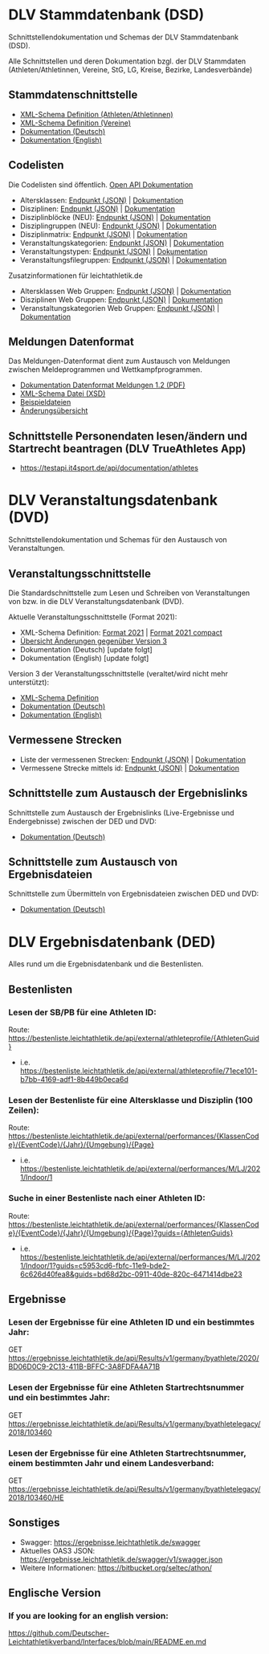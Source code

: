 # DLV Stammdatenbank (DSD)
Schnittstellendokumentation und Schemas der DLV Stammdatenbank (DSD).

Alle Schnittstellen und deren Dokumentation bzgl. der DLV Stammdaten (Athleten/Athletinnen, Vereine, StG, LG, Kreise, Bezirke, Landesverbände)

## Stammdatenschnittstelle
- [XML-Schema Definition (Athleten/Athletinnen)](https://github.com/Deutscher-Leichtathletikverband/Interfaces/blob/master/Athletes.xsd)
- [XML-Schema Definition (Vereine)](https://github.com/Deutscher-Leichtathletikverband/Interfaces/blob/master/Clubs.xsd)
- [Dokumentation (Deutsch)](https://github.com/Deutscher-Leichtathletikverband/Interfaces/blob/master/Schnittstellenbeschreibung%20DLV%20Stammdaten.docx)
- [Dokumentation (English)](https://github.com/Deutscher-Leichtathletikverband/Interfaces/blob/master/Schnittstellenbeschreibung%20DLV%20Stammdaten.de.en.docx)

## Codelisten

Die Codelisten sind öffentlich. [Open API Dokumentation](https://dateien.leichtathletik.de/meta/openapidoc)

- Altersklassen: [Endpunkt (JSON)](https://dateien.leichtathletik.de/meta/agegroups) | [Dokumentation](https://dateien.leichtathletik.de/meta/openapidoc#/meta/get_meta_agegroups)
- Disziplinen: [Endpunkt (JSON)](https://dateien.leichtathletik.de/meta/disciplines) | [Dokumentation](https://dateien.leichtathletik.de/meta/openapidoc#/meta/get_meta_disciplines)
- Disziplinblöcke (NEU): [Endpunkt (JSON)](https://dateien.leichtathletik.de/meta/disciplineblocks) | [Dokumentation](https://dateien.leichtathletik.de/meta/openapidoc#/meta/get_meta_disciplineblocks)
- Disziplingruppen (NEU): [Endpunkt (JSON)](https://dateien.leichtathletik.de/meta/disciplinegroups) | [Dokumentation](https://dateien.leichtathletik.de/meta/openapidoc#/meta/get_meta_disciplinegroups)
- Disziplinmatrix: [Endpunkt (JSON)](https://dateien.leichtathletik.de/meta/agegroupsanddisciplines) | [Dokumentation](https://dateien.leichtathletik.de/meta/openapidoc#/meta/get_meta_agegroupsanddisciplines)
- Veranstaltungskategorien: [Endpunkt (JSON)](https://dateien.leichtathletik.de/meta/eventcategories) | [Dokumentation](https://dateien.leichtathletik.de/meta/openapidoc#/meta/get_meta_eventcategories)
- Veranstaltungstypen: [Endpunkt (JSON)](https://dateien.leichtathletik.de/meta/eventtypes) | [Dokumentation](https://dateien.leichtathletik.de/meta/openapidoc#/meta/get_meta_eventtypes)
- Veranstaltungsfilegruppen: [Endpunkt (JSON)](https://dateien.leichtathletik.de/meta/eventfilegroups) | [Dokumentation](https://dateien.leichtathletik.de/meta/openapidoc#/meta/get_meta_eventfilegroups)

Zusatzinformationen für leichtathletik.de

- Altersklassen Web Gruppen: [Endpunkt (JSON)](https://dateien.leichtathletik.de/meta/agegroupsweb) | [Dokumentation](https://dateien.leichtathletik.de/meta/openapidoc#/meta/get_meta_agegroupsweb)
- Disziplinen Web Gruppen: [Endpunkt (JSON)](https://dateien.leichtathletik.de/meta/disciplinesweb) | [Dokumentation](https://dateien.leichtathletik.de/meta/openapidoc#/meta/get_meta_disciplinesweb)
- Veranstaltungskategorien Web Gruppen: [Endpunkt (JSON)](https://dateien.leichtathletik.de/meta/eventcategoriesweb) | [Dokumentation](https://dateien.leichtathletik.de/meta/openapidoc#/meta/get_meta_eventcategoriesweb)

## Meldungen Datenformat

Das Meldungen-Datenformat dient zum Austausch von Meldungen zwischen Meldeprogrammen und Wettkampfprogrammen.

- [Dokumentation Datenformat Meldungen 1.2 (PDF)](docs/Registration-Format-1.2.pdf)
- [XML-Schema Datei (XSD)](xsd/registration-1.2.xsd)
- [Beispieldateien](samples/registration-1.2)
- [Änderungsübersicht](https://github.com/Deutscher-Leichtathletikverband/Interfaces/issues/4)

## Schnittstelle Personendaten lesen/ändern und Startrecht beantragen (DLV TrueAthletes App) 
- https://testapi.it4sport.de/api/documentation/athletes

# DLV Veranstaltungsdatenbank (DVD)
Schnittstellendokumentation und Schemas für den Austausch von Veranstaltungen.

## Veranstaltungsschnittstelle
Die Standardschnittstelle zum Lesen und Schreiben von Veranstaltungen von bzw. in die DLV Veranstaltungsdatenbank (DVD).

Aktuelle Veranstaltungsschnittstelle (Format 2021):
- XML-Schema Definition: [Format 2021](https://github.com/Deutscher-Leichtathletikverband/Interfaces/blob/main/xsd/Events-format2021.xsd) | [Format 2021 compact](https://github.com/Deutscher-Leichtathletikverband/Interfaces/blob/main/xsd/Events-format2021compact.xsd)
- [Übersicht Änderungen gegenüber Version 3](https://github.com/Deutscher-Leichtathletikverband/Interfaces/blob/main/Format2021-updates.md)
- Dokumentation (Deutsch) [update folgt]
- Dokumentation (English) [update folgt]

Version 3 der Veranstaltungsschnittstelle (veraltet/wird nicht mehr unterstützt):
- [XML-Schema Definition](https://github.com/Deutscher-Leichtathletikverband/Interfaces/blob/master/xsd/Events%20v3.xsd)
- [Dokumentation (Deutsch)](https://github.com/Deutscher-Leichtathletikverband/Interfaces/blob/master/docs/Schnittstellenbeschreibung%20DLV%20Veranstaltungen%20Version%203.docx)
- [Dokumentation (English)](https://github.com/Deutscher-Leichtathletikverband/Interfaces/blob/master/docs/Schnittstellenbeschreibung%20DLV%20Veranstaltungen%20Version%203.de.en.docx)

## Vermessene Strecken
- Liste der vermessenen Strecken: [Endpunkt (JSON)](https://dateien.leichtathletik.de/tracks) | [Dokumentation](https://dateien.leichtathletik.de/meta/openapidoc#/tracks/get_tracks)
- Vermessene Strecke mittels id: [Endpunkt (JSON)](https://dateien.leichtathletik.de/tracks/{id}) | [Dokumentation](https://dateien.leichtathletik.de/meta/openapidoc#/tracks/get_tracks__id_) 

## Schnittstelle zum Austausch der Ergebnislinks
Schnittstelle zum Austausch der Ergebnislinks (Live-Ergebnisse und Endergebnisse) zwischen der DED und DVD:
- [Dokumentation (Deutsch)](https://github.com/Deutscher-Leichtathletikverband/Interfaces/blob/master/dvd-dedlink-api.md)

## Schnittstelle zum Austausch von Ergebnisdateien
Schnittstelle zum Übermitteln von Ergebnisdateien zwischen DED und DVD:
- [Dokumentation (Deutsch)](https://github.com/Deutscher-Leichtathletikverband/Interfaces/blob/master/dvd-results-api.md)

# DLV Ergebnisdatenbank (DED)
Alles rund um die Ergebnisdatenbank und die Bestenlisten.

## Bestenlisten
### Lesen der SB/PB für eine Athleten ID:
Route: https://bestenliste.leichtathletik.de/api/external/athleteprofile/{AthletenGuid}
- i.e. https://bestenliste.leichtathletik.de/api/external/athleteprofile/71ece101-b7bb-4169-adf1-8b449b0eca6d
 
### Lesen der Bestenliste für eine Altersklasse und Disziplin (100 Zeilen):
Route: https://bestenliste.leichtathletik.de/api/external/performances/{KlassenCode}/{EventCode}/{Jahr}/{Umgebung}/{Page}
- i.e. https://bestenliste.leichtathletik.de/api/external/performances/M/LJ/2021/Indoor/1
 
### Suche in einer Bestenliste nach einer Athleten ID:
Route: https://bestenliste.leichtathletik.de/api/external/performances/{KlassenCode}/{EventCode}/{Jahr}/{Umgebung}/{Page}?guids={AthletenGuids}
- i.e. https://bestenliste.leichtathletik.de/api/external/performances/M/LJ/2021/Indoor/1?guids=c5953cd6-fbfc-11e9-bde2-6c626d40fea8&guids=bd68d2bc-0911-40de-820c-6471414dbe23

## Ergebnisse
### Lesen der Ergebnisse für eine Athleten ID und ein bestimmtes Jahr:
GET https://ergebnisse.leichtathletik.de/api/Results/v1/germany/byathlete/2020/BD06D0C9-2C13-411B-BFFC-3A8FDFA4A71B

### Lesen der Ergebnisse für eine Athleten Startrechtsnummer und ein bestimmtes Jahr:
GET https://ergebnisse.leichtathletik.de/api/Results/v1/germany/byathletelegacy/2018/103460

### Lesen der Ergebnisse für eine Athleten Startrechtsnummer, einem bestimmten Jahr und einem Landesverband:
GET https://ergebnisse.leichtathletik.de/api/Results/v1/germany/byathletelegacy/2018/103460/HE

## Sonstiges
- Swagger: https://ergebnisse.leichtathletik.de/swagger
- Aktuelles OAS3 JSON: https://ergebnisse.leichtathletik.de/swagger/v1/swagger.json
- Weitere Informationen: https://bitbucket.org/seltec/athon/

## Englische Version
### If you are looking for an english version:
https://github.com/Deutscher-Leichtathletikverband/Interfaces/blob/main/README.en.md
